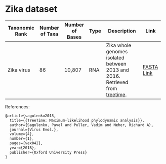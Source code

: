 # Zika dataset

| Taxonomic Rank | Number of Taxa | Number of Bases | Type | Description | Link |
| -------------- | -------------- | --------------- | ---- |------------ | ---- |
| Zika virus     | 86             | 10,807          | RNA  | Zika whole genomes isolated between 2013 and 2016. Retrieved from [treetime](https://github.com/neherlab/treetime_examples). | [FASTA Link](https://github.com/neherlab/treetime_examples/blob/79eae7f8025a8ef3165c856c7359d92e738eb893/data/zika/zika.fasta) |

References:

```latex
@article{sagulenko2018,
  title={{TreeTime: Maximum-likelihood phylodynamic analysis}},
  author={Sagulenko, Pavel and Puller, Vadim and Neher, Richard A},
  journal={Virus Evol.},
  volume={4},
  number={1},
  pages={vex042},
  year={2018},
  publisher={Oxford University Press}
}
```

